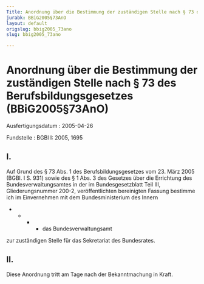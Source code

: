```yaml
---
Title: Anordnung über die Bestimmung der zuständigen Stelle nach § 73 des Berufsbildungsgesetzes
jurabk: BBiG2005§73AnO
layout: default
origslug: bbig2005_73ano
slug: bbig2005_73ano

---
```


# Anordnung über die Bestimmung der zuständigen Stelle nach § 73 des Berufsbildungsgesetzes (BBiG2005§73AnO)

Ausfertigungsdatum
:   2005-04-26

Fundstelle
:   BGBl I: 2005, 1695



## I.

Auf Grund des § 73 Abs. 1 des Berufsbildungsgesetzes vom 23. März 2005
(BGBl. I S. 931) sowie des § 1 Abs. 3 des Gesetzes über die Errichtung
des Bundesverwaltungsamtes in der im Bundesgesetzblatt Teil III,
Gliederungsnummer 200-2, veröffentlichten bereinigten Fassung bestimme
ich im Einvernehmen mit dem Bundesministerium des Innern

*
    *
        *
            *   das Bundesverwaltungsamt












zur zuständigen Stelle für das Sekretariat des Bundesrates.


## II.

Diese Anordnung tritt am Tage nach der Bekanntmachung in Kraft.

